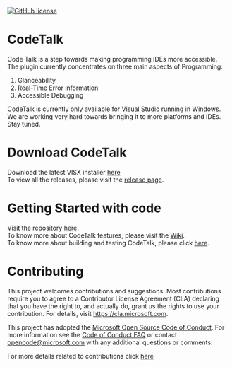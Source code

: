 [![GitHub license](https://img.shields.io/badge/license-MIT-blue.svg)](https://github.com/Microsoft/CodeTalk/blob/master/LICENSE)  
  
# CodeTalk
Code Talk is a step towards making programming IDEs more accessible. The plugin currently concentrates on three main aspects of Programming:
1. Glanceability
2. Real-Time Error information 
3. Accessible Debugging

CodeTalk is currently only available for Visual Studio running in Windows. We are working very hard towards bringing it to more platforms and IDEs. Stay tuned.

# Download CodeTalk
Download the latest VISX installer [here](https://github.com/Microsoft/CodeTalk/releases/download/v0.8.0/Microsoft.CodeTalk.0.8.0.vsix)  
To view all the releases, please visit the [release page](https://github.com/Microsoft/CodeTalk/releases/tag/v0.8.0).  

# Getting Started with code  
Visit the repository [here](https://github.com/Microsoft/CodeTalk).  
To know more about CodeTalk features, please visit the [Wiki](https://github.com/Microsoft/CodeTalk/wiki).  
To know more about building and testing CodeTalk, please click [here](https://github.com/Microsoft/CodeTalk/wiki/Building-and-Testing).

# Contributing

This project welcomes contributions and suggestions. Most contributions require you to
agree to a Contributor License Agreement (CLA) declaring that you have the right to,
and actually do, grant us the rights to use your contribution. For details, visit
https://cla.microsoft.com.

This project has adopted the [Microsoft Open Source Code of Conduct](https://opensource.microsoft.com/codeofconduct/).
For more information see the [Code of Conduct FAQ](https://opensource.microsoft.com/codeofconduct/faq/)
or contact [opencode@microsoft.com](mailto:opencode@microsoft.com) with any additional questions or comments.

For more details related to contributions click [here](https://github.com/Microsoft/CodeTalk/wiki/Contribution)

